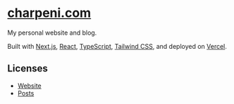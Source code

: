 # [charpeni.com](https://charpeni.com)

My personal website and blog.

Built with [Next.js](https://nextjs.org/), [React](https://reactjs.org/), [TypeScript](https://www.typescriptlang.org/), [Tailwind CSS](https://tailwindcss.com/), and deployed on [Vercel](https://vercel.com/).

## Licenses

- [Website](/LICENSE-website)
- [Posts](/LICENSE-posts)
